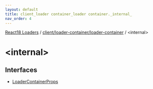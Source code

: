 ```yaml
---
layout: default
title: client_loader container_loader container._internal_
nav_order: 4
---
```


[React18 Loaders](../modules.md) / [client/loader-container/loader-container](client_loader-container_loader-container.md) / \<internal\>

# \<internal\>

## Interfaces

- [LoaderContainerProps](../interfaces/client_loader-container_loader-container._internal_.LoaderContainerProps.md)
